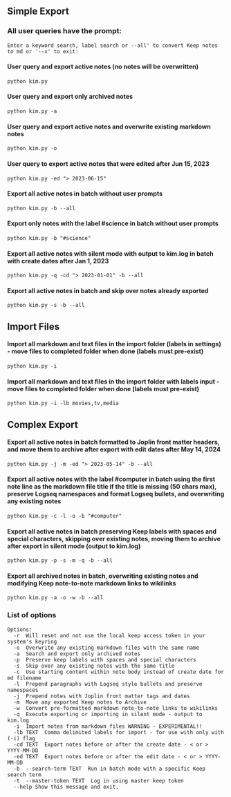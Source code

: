 ## Simple Export

### All user queries have the prompt:
`Enter a keyword search, label search or --all' to convert Keep notes to md or '--x' to exit:`

#### User query and export active notes (no notes will be overwritten)
`python kim.py`

#### User query and export only archived notes
`python kim.py -a`

#### User query and export active notes and overwrite existing markdown notes
`python kim.py -o`

#### User query to export active notes that were edited after Jun 15, 2023
`python kim.py -ed "> 2023-06-15"`

#### Export all active notes in batch without user prompts
`python kim.py -b --all`

#### Export only notes with the label #science in batch without user prompts
`python kim.py -b "#science"`

#### Export all active notes with silent mode with output to kim.log in batch with create dates after Jan 1, 2023
`python kim.py -q -cd "> 2023-01-01" -b --all`

#### Export all active notes in batch and skip over notes already exported
`python kim.py -s -b --all`

## Import Files

#### Import all markdown and text files in the import folder (labels in settings) - move files to completed folder when done (labels must pre-exist)
`python kim.py -i`

#### Import all markdown and text files in the import folder with labels input - move files to completed folder when done (labels must pre-exist)
`python kim.py -i -lb movies,tv,media`

## Complex Export
#### Export all active notes in batch formatted to Joplin front matter headers, and move them to archive after export with edit dates after May 14, 2024
`python kim.py -j -m -ed "> 2023-05-14" -b --all`

#### Export all active notes with the label #computer in batch using the first note line as the markdown file title if the title is missing (50 chars max), preserve Logseq namespaces and format Logseq bullets, and overwriting any existing notes
`python kim.py -c -l -o -b "#computer"`

#### Export all active notes in batch preserving Keep labels with spaces and special characters, skipping over existing notes, moving them to archive after export in silent mode (output to kim.log)
`python kim.py -p -s -m -q -b --all`

#### Export all archived notes in batch, overwriting existing notes and modifying Keep note-to-note markdown links to wikilinks
`python kim.py -a -o -w -b --all`

### List of options
```
Options:
  -r  Will reset and not use the local keep access token in your system's keyring  
  -o  Overwrite any existing markdown files with the same name  
  -a  Search and export only archived notes  
  -p  Preserve keep labels with spaces and special characters  
  -s  Skip over any existing notes with the same title  
  -c  Use starting content within note body instead of create date for md filename  
  -l  Prepend paragraphs with Logseq style bullets and preserve namespaces 
  -j  Prepend notes with Joplin front matter tags and dates  
  -m  Move any exported Keep notes to Archive  
  -w  Convert pre-formatted markdown note-to-note links to wikilinks  
  -q  Execute exporting or importing in silent mode - output to kim.log
  -i  Import notes from markdown files WARNING - EXPERIMENTAL!! 
  -lb TEXT  Comma delimited labels for import - for use with only with (-i) flag
  -cd TEXT  Export notes before or after the create date - < or > YYYY-MM-DD  
  -ed TEXT  Export notes before or after the edit date - < or > YYYY-MM-DD  
  -b  --search-term TEXT  Run in batch mode with a specific Keep search term  
  -t  --master-token TEXT  Log in using master keep token
  --help Show this message and exit.
```
